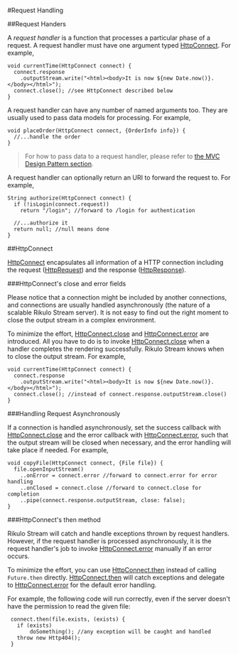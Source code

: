 #Request Handling

##Request Handers

A *request handler* is a function that processes a particular phase of a request. A request handler must have one argument typed [HttpConnect](api:stream). For example,

    void currentTime(HttpConnect connect) {
      connect.response
        .outputStream.write("<html><body>It is now ${new Date.now()}.</body></html>");
      connect.close(); //see HttpConnect described below
    }

A request handler can have any number of named arguments too. They are usually used to pass data models for processing. For example,

    void placeOrder(HttpConnect connect, {OrderInfo info}) {
      //...handle the order
    }

> For how to pass data to a request handler, please refer to [the MVC Design Pattern section](MVC_Design_Pattern.md).

A request handler can optionally return an URI to forward the request to. For example,

    String authorize(HttpConnect connect) {
      if (!isLogin(connect.request))
        return "/login"; //forward to /login for authentication

      //...authorize it
      return null; //null means done
    }

##HttpConnect

[HttpConnect](api:stream) encapsulates all information of a HTTP connection including the request ([HttpRequest](dart:io)) and the response ([HttpResponse](dart:io)).

###HttpConnect's close and error fields

Please notice that a connection might be included by another connections, and connections are usually handled asynchronously (the nature of a scalable Rikulo Stream server). It is not easy to find out the right moment to close the output stream in a complex environment.

To minimize the effort, [HttpConnect.close](api:stream) and [HttpConnect.error](api:stream) are introduced. All you have to do is to invoke [HttpConnect.close](api:stream) when a handler completes the rendering successfully. Rikulo Stream knows when to close the output stream. For example,

    void currentTime(HttpConnect connect) {
      connect.response
        .outputStream.write("<html><body>It is now ${new Date.now()}.</body></html>");
      connect.close(); //instead of connect.response.outputStream.close()
    }

###Handling Request Asynchronously

If a connection is handled asynchronously, set the success callback with [HttpConnect.close](api:stream) and the error callback with [HttpConnect.error](api:stream), such that the output stream will be closed when necessary, and the error handling will take place if needed. For example,

    void copyFile(HttpConnect connect, {File file}) {
      file.openInputStream()
        ..onError = connect.error //forward to connect.error for error handling
        ..onClosed = connect.close //forward to connect.close for completion
        ..pipe(connect.response.outputStream, close: false);
    }

###HttpConnect's then method

Rikulo Stream will catch and handle exceptions thrown by request handlers. However, if the request handler is processed asynchronously, it is the request handler's job to invoke [HttpConnect.error](api:stream) manually if an error occurs.

To minimize the effort, you can use [HttpConnect.then](api:stream) instead of calling `Future.then` directly. [HttpConnect.then](api:stream) will catch exceptions and delegate to [HttpConnect.error](api:stream) for the default error handling.

For example, the following code will run correctly, even if the server doesn't have the permission to read the given file:

     connect.then(file.exists, (exists) {
       if (exists)
           doSomething(); //any exception will be caught and handled
       throw new Http404();
     }

